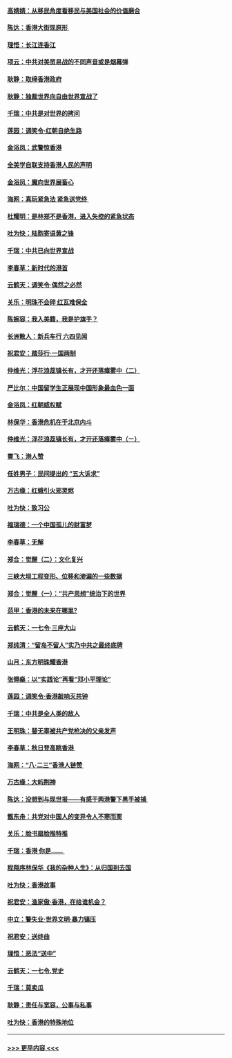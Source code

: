 #### [高婧婧：从移民角度看移民与美国社会的价值磨合](../pages/nsc993/n11495757.md?t=09031522) 
#### [陈达：香港大街现原形 ](../pages/nsc993/n11495441.md?t=09031522) 
#### [理悟：长江连香江](../pages/nsc993/n11495377.md?t=09031522) 
#### [项云：中共对美贸易战的不同声音或是烟幕弹](../pages/nsc993/n11494929.md?t=09031522) 
#### [耿静：取缔香港政府](../pages/nsc993/n11494218.md?t=09031522) 
#### [耿静：独裁世界向自由世界宣战了](../pages/nsc993/n11494190.md?t=09031522) 
#### [千瑞：中共是对世界的拷问](../pages/nsc993/n11493021.md?t=09031522) 
#### [莲园：调笑令‧红朝自绝生路](../pages/nsc993/n11493011.md?t=09031522) 
#### [金浴凤：武警惊香港](../pages/nsc993/n11492994.md?t=09031522) 
#### [全美学自联支持香港人民的声明](../pages/nsc993/n11492630.md?t=09031522) 
#### [金浴凤：魔向世界展畜心](../pages/nsc993/n11492599.md?t=09031522) 
#### [海网：真玩紧急法 紧急送党终 ](../pages/nsc993/n11492535.md?t=09031522) 
#### [杜耀明：是林郑不是香港，进入失控的紧急状态](../pages/nsc993/n11491420.md?t=09031522) 
#### [吐为快：陆胞寄语黄之锋](../pages/nsc993/n11491117.md?t=09031522) 
#### [千瑞：中共已向世界宣战](../pages/nsc993/n11490123.md?t=09031522) 
#### [李春草：新时代的港首](../pages/nsc993/n11489864.md?t=09031522) 
#### [云鹤天：调笑令·偶然之必然](../pages/nsc993/n11489701.md?t=09031522) 
#### [关乐：明珠不会碎 红瓦难保全](../pages/nsc993/n11489647.md?t=09031522) 
#### [陈婉容：我入美籍，我是护旗手？](../pages/nsc993/n11487908.md?t=09031522) 
#### [长洲散人：新兵车行 六四见闻](../pages/nsc993/n11487729.md?t=09031522) 
#### [祝君安：踏莎行‧一国两制](../pages/nsc993/n11487699.md?t=09031522) 
#### [仲维光：浮花浪蕊镇长有，才开还落瘴雾中（二）](../pages/nsc993/n11483286.md?t=09031522) 
#### [严比尔：中国留学生正展现中国形象最血色一面](../pages/nsc993/n11485145.md?t=09031522) 
#### [金浴凤：红朝威权赋](../pages/nsc993/n11485191.md?t=09031522) 
#### [林保华：香港危机在于北京内斗](../pages/nsc993/n11484593.md?t=09031522) 
#### [仲维光：浮花浪蕊镇长有，才开还落瘴雾中（ㄧ）](../pages/nsc993/n11483259.md?t=09031522) 
#### [霄飞：港人赞](../pages/nsc993/n11482957.md?t=09031522) 
#### [任姓男子：民间提出的 “五大诉求”](../pages/nsc993/n11482897.md?t=09031522) 
#### [万古缘：红蛾引火邪灵烬](../pages/nsc993/n11482886.md?t=09031522) 
#### [吐为快：致习公](../pages/nsc993/n11482867.md?t=09031522) 
#### [福瑞德：一个中国孤儿的财富梦](../pages/nsc993/n11482817.md?t=09031522) 
#### [李春草：无解](../pages/nsc993/n11482791.md?t=09031522) 
#### [郑合：觉醒（二）：文化复兴](../pages/nsc993/n11478025.md?t=09031522) 
#### [三峡大坝工程变形、位移和渗漏的一些数据](../pages/nsc993/n11478232.md?t=09031522) 
#### [郑合：觉醒（一）：“共产思想”统治下的世界](../pages/nsc993/n11477663.md?t=09031522) 
#### [范甲：香港的未来在哪里?](../pages/nsc993/n11477249.md?t=09031522) 
#### [云鹤天：一七令·三座大山](../pages/nsc993/n11477192.md?t=09031522) 
#### [郑纯清：“留岛不留人”实乃中共之最终底牌](../pages/nsc993/n11476160.md?t=09031522) 
#### [山月：东方明珠耀香港](../pages/nsc993/n11476077.md?t=09031522) 
#### [张翎燊：以“实践论”再看“邓小平理论”](../pages/nsc993/n11475733.md?t=09031522) 
#### [莲园：调笑令‧香港敲响灭共钟](../pages/nsc993/n11475723.md?t=09031522) 
#### [千瑞：中共是全人类的敌人](../pages/nsc993/n11475329.md?t=09031522) 
#### [王明珠：替无辜被共产党枪决的父亲发声](../pages/nsc993/n11474570.md?t=09031522) 
#### [李春草：秋日登高眺香港 ](../pages/nsc993/n11474491.md?t=09031522) 
#### [海网：“八·二三”香港人链赞 ](../pages/nsc993/n11474538.md?t=09031522) 
#### [万古缘：大屿荆神](../pages/nsc993/n11474401.md?t=09031522) 
#### [陈达：没想到与现世报——有感于两港警下黑手被捕 ](../pages/nsc993/n11472557.md?t=09031522) 
#### [甑东舟：共党对中国人的变异令人不寒而栗](../pages/nsc993/n11472496.md?t=09031522) 
#### [关乐：脸书扇脸推特推](../pages/nsc993/n11472488.md?t=09031522) 
#### [千瑞：香港  你是…… ](../pages/nsc993/n11472459.md?t=09031522) 
#### [程翔序林保华《我的杂种人生》：从归国到去国](../pages/nsc993/n11472369.md?t=09031522) 
#### [吐为快：香港故事](../pages/nsc993/n11471931.md?t=09031522) 
#### [祝君安：渔家傲‧香港，在给谁机会？](../pages/nsc993/n11469718.md?t=09031522) 
#### [中立：警失业‧世界文明‧暴力镇压](../pages/nsc993/n11467566.md?t=09031522) 
#### [祝君安：送终曲](../pages/nsc993/n11467546.md?t=09031522) 
#### [理悟：恶法“送中”](../pages/nsc993/n11467290.md?t=09031522) 
#### [云鹤天：一七令.党史](../pages/nsc993/n11464122.md?t=09031522) 
#### [千瑞：莫卖瓜](../pages/nsc993/n11463014.md?t=09031522) 
#### [耿静：责任与宽容，公事与私事](../pages/nsc993/n11462810.md?t=09031522) 
#### [吐为快：香港的特殊地位](../pages/nsc993/n11462562.md?t=09031522) 

----
#### [ >>> 更早内容 <<< ](../indexes/nsc993-earlier.md)
